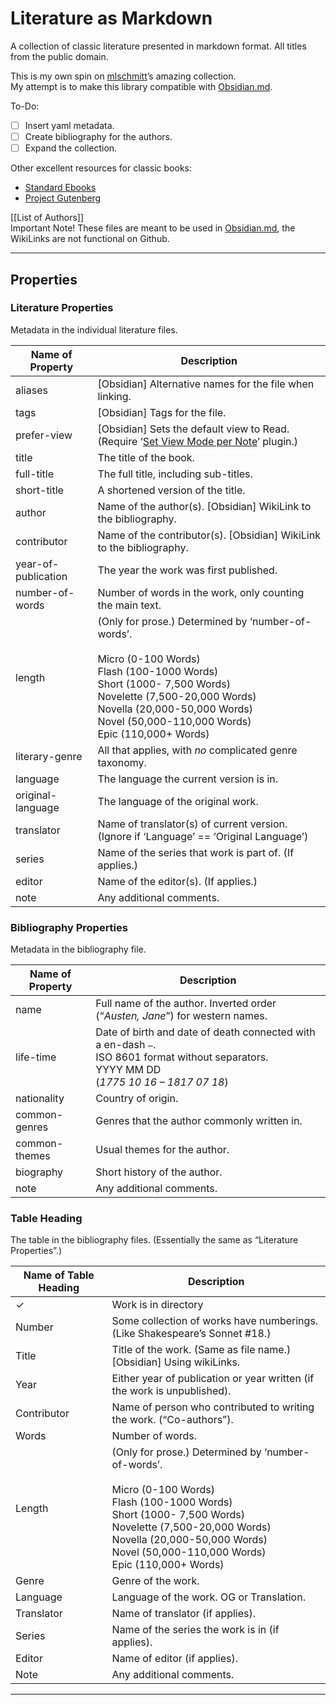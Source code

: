 # Literature as Markdown

A collection of classic literature presented in markdown format. All titles from the public domain.

This is my own spin on [mlschmitt](https://github.com/mlschmitt)’s amazing collection.   
My attempt is to make this library compatible with [Obsidian.md](https://obsidian.md/).

To-Do:
- [ ] Insert yaml metadata.
- [ ] Create bibliography for the authors.
- [ ] Expand the collection.

Other excellent resources for classic books:
* [Standard Ebooks](https://standardebooks.org/)
* [Project Gutenberg](http://www.gutenberg.org/)
  

[[List of Authors]]   
Important Note! These files are meant to be used in [Obsidian.md](https://obsidian.md/), the WikiLinks are not functional on Github.   

***
## Properties
### Literature Properties
Metadata in the individual literature files.

| Name of Property    | Description                                                                                                                                                                                                                                                      |
| ------------------- | ---------------------------------------------------------------------------------------------------------------------------------------------------------------------------------------------------------------------------------------------------------------- |
| aliases             | [Obsidian] Alternative names for the file when linking.                                                                                                                                                                                                          |
| tags                | [Obsidian] Tags for the file.                                                                                                                                                                                                                                    |
| prefer-view         | [Obsidian] Sets the default view to Read. (Require ‘[Set View Mode per Note](obsidian://show-plugin?id=frontmatter-viewmode)’ plugin.)                                                                                                                           |
| title               | The title of the book.                                                                                                                                                                                                                                           |
| full-title          | The full title, including sub-titles.                                                                                                                                                                                                                            |
| short-title         | A shortened version of the title.                                                                                                                                                                                                                                |
| author              | Name of the author(s). [Obsidian] WikiLink to the bibliography.                                                                                                                                                                                                  |
| contributor         | Name of the contributor(s). [Obsidian] WikiLink to the bibliography.                                                                                                                                                                                             |
| year-of-publication | The year the work was first published.                                                                                                                                                                                                                           |
| number-of-words     | Number of words in the work, only counting the main text.                                                                                                                                                                                                        |
| length              | (Only for prose.) Determined by ‘number-of-words’.<br><br>Micro (0-100 Words)<br>Flash (100-1000 Words)<br>Short (1000- 7,500 Words)<br>Novelette (7,500-20,000 Words)<br>Novella (20,000-50,000 Words)<br>Novel (50,000-110,000 Words)<br>Epic (110,000+ Words) |
| literary-genre      | All that applies, with _no_ complicated genre taxonomy.                                                                                                                                                                                                          |
| language            | The language the current version is in.                                                                                                                                                                                                                          |
| original-language   | The language of the original work.                                                                                                                                                                                                                               |
| translator          | Name of translator(s) of current version. (Ignore if ‘Language’ == ‘Original Language’)                                                                                                                                                                          |
| series              | Name of the series that work is part of. (If applies.)                                                                                                                                                                                                           |
| editor              | Name of the editor(s). (If applies.)                                                                                                                                                                                                                             |
| note                | Any additional comments.                                                                                                                                                                                                                                        |

### Bibliography Properties
Metadata in the bibliography file.

| Name of Property | Description                                                                                                                                          |
| ---------------- | ---------------------------------------------------------------------------------------------------------------------------------------------------- |
| name             | Full name of the author. Inverted order (“_Austen, Jane_”) for western names.                                                                        |
| life-time        | Date of birth and date of death connected with a en-dash `–`. <br>ISO 8601 format without separators. <br>YYYY MM DD <br>(_1775 10 16 – 1817 07 18_) |
| nationality      | Country of origin.                                                                                                                                   |
| common-genres    | Genres that the author commonly written in.                                                                                                          |
| common-themes    | Usual themes for the author.                                                                                                                         |
| biography        | Short history of the author.                                                                                                                         |
| note             | Any additional comments.                                                                                                                             |

### Table Heading
The table in the bibliography files. (Essentially the same as “Literature Properties”.)

| Name of Table Heading | Description                                                                                                                                                                                                                                                      |
| --------------------- | ---------------------------------------------------------------------------------------------------------------------------------------------------------------------------------------------------------------------------------------------------------------- |
| ✓                     | Work is in directory                                                                                                                                                                                                                                             |
| Number                | Some collection of works have numberings.<br>(Like Shakespeare’s Sonnet #18.)                                                                                                                                                                                    |
| Title                 | Title of the work. (Same as file name.) [Obsidian] Using wikiLinks.                                                                                                                                                                                              |
| Year                  | Either year of publication or year written (if the work is unpublished).                                                                                                                                                                                         |
| Contributor           | Name of person who contributed to writing the work. (“Co-authors”).                                                                                                                                                                                              |
| Words                 | Number of words.                                                                                                                                                                                                                                                 |
| Length                | (Only for prose.) Determined by ‘number-of-words’.<br><br>Micro (0-100 Words)<br>Flash (100-1000 Words)<br>Short (1000- 7,500 Words)<br>Novelette (7,500-20,000 Words)<br>Novella (20,000-50,000 Words)<br>Novel (50,000-110,000 Words)<br>Epic (110,000+ Words) |
| Genre                 | Genre of the  work.                                                                                                                                                                                                                                              |
| Language              | Language of the work. OG or Translation.                                                                                                                                                                                                                         |
| Translator            | Name of translator (if applies).                                                                                                                                                                                                                                 |
| Series                | Name of the series the work is in (if applies).                                                                                                                                                                                                                  |
| Editor                | Name of editor (if applies).                                                                                                                                                                                                                                     |
| Note                  | Any additional comments.                                                                                                                                                                                                                                         |

***

